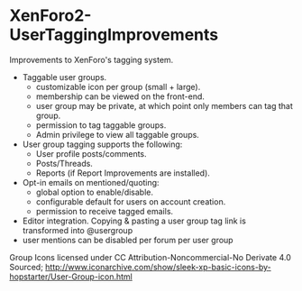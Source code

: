 # XenForo2-UserTaggingImprovements

Improvements to XenForo's tagging system.

- Taggable user groups.
  - customizable icon per group (small + large).
  - membership can be viewed on the front-end.
  - user group may be private, at which point only members can tag that group.
  - permission to tag taggable groups.
  - Admin privilege to view all taggable groups.
- User group tagging supports the following:
  - User profile posts/comments.
  - Posts/Threads.
  - Reports (if Report Improvements are installed).
- Opt-in emails on mentioned/quoting:
  - global option to enable/disable.
  - configurable default for users on account creation.
  - permission to receive tagged emails.
- Editor integration. Copying & pasting a user group tag link is transformed into @usergroup
- user mentions can be disabled per forum per user group


Group Icons licensed under CC Attribution-Noncommercial-No Derivate 4.0
Sourced; http://www.iconarchive.com/show/sleek-xp-basic-icons-by-hopstarter/User-Group-icon.html
